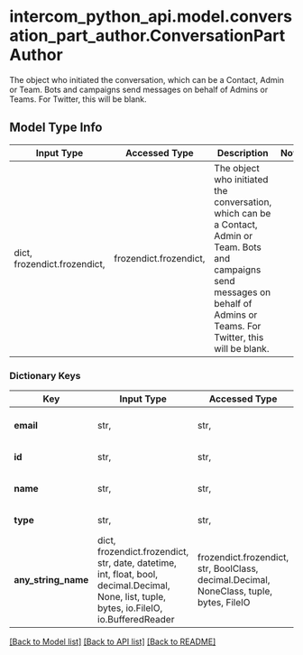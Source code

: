 # intercom_python_api.model.conversation_part_author.ConversationPartAuthor

The object who initiated the conversation, which can be a Contact, Admin or Team. Bots and campaigns send messages on behalf of Admins or Teams. For Twitter, this will be blank.

## Model Type Info
Input Type | Accessed Type | Description | Notes
------------ | ------------- | ------------- | -------------
dict, frozendict.frozendict,  | frozendict.frozendict,  | The object who initiated the conversation, which can be a Contact, Admin or Team. Bots and campaigns send messages on behalf of Admins or Teams. For Twitter, this will be blank. | 

### Dictionary Keys
Key | Input Type | Accessed Type | Description | Notes
------------ | ------------- | ------------- | ------------- | -------------
**email** | str,  | str,  | The email of the author | [optional] 
**id** | str,  | str,  | The id of the author | [optional] 
**name** | str,  | str,  | The name of the author | [optional] 
**type** | str,  | str,  | The type of the author | [optional] 
**any_string_name** | dict, frozendict.frozendict, str, date, datetime, int, float, bool, decimal.Decimal, None, list, tuple, bytes, io.FileIO, io.BufferedReader | frozendict.frozendict, str, BoolClass, decimal.Decimal, NoneClass, tuple, bytes, FileIO | any string name can be used but the value must be the correct type | [optional]

[[Back to Model list]](../../README.md#documentation-for-models) [[Back to API list]](../../README.md#documentation-for-api-endpoints) [[Back to README]](../../README.md)

